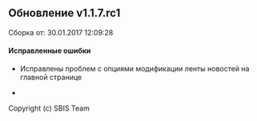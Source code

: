 ## Обновление v1.1.7.rc1

Сборка от: 30.01.2017 12:09:28

#### Исправленные ошибки

* Исправлены проблем с опциями модификации ленты новостей на главной странице

-

Copyright (c) SBIS Team